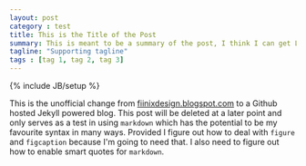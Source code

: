 ```yaml
---
layout: post
category : test
title: This is the Title of the Post
summary: This is meant to be a summary of the post, I think I can get Liquid to output this one but I don't know yet.
tagline: "Supporting tagline"
tags : [tag 1, tag 2, tag 3]
---
```

{% include JB/setup %}

This is the unofficial change from [fiinixdesign.blogspot.com](http://fiinixdesign.blogspot.com) to a Github hosted Jekyll powered blog. This post will be deleted at a later point and only serves as a test in using `markdown` which has the potential to be my favourite syntax in many ways. Provided I figure out how to deal with `figure` and `figcaption` because I'm going to need that. I also need to figure out how to enable smart quotes for `markdown`.